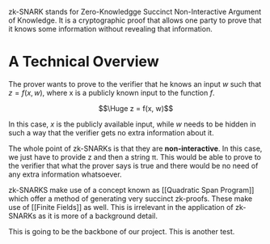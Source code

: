 zk-SNARK stands for Zero-Knowledgge Succinct Non-Interactive Argument of Knowledge. It is a cryptographic proof that allows one party to prove that it knows some information without revealing that information.
# A Technical Overview
The prover wants to prove to the verifier that he knows an input $w$ such that $z = f(x, w)$, where x is a publicly known input to the function $f$.

$$\Huge z = f(x, w)$$

In this case, $x$ is the publicly available input, while $w$ needs to be hidden in such a way that the verifier gets no extra information about it. 

The whole point of zk-SNARKs is that they are **non-interactive**. In this case, we just have to provide z and then a string π. This would be able to prove to the verifier that what the prover says is true and there would be no need of any extra information whatsoever.

zk-SNARKS make use of a concept known as [[Quadratic Span Program]] which offer a method of generating very succinct zk-proofs. These make use of [[Finite Fields]] as well. This is irrelevant in the application of zk-SNARKs as it is more of a background detail.

This is going to be the backbone of our project. This is another test.